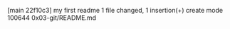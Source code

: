 [main 22f10c3] my first readme
 1 file changed, 1 insertion(+)
 create mode 100644 0x03-git/README.md
